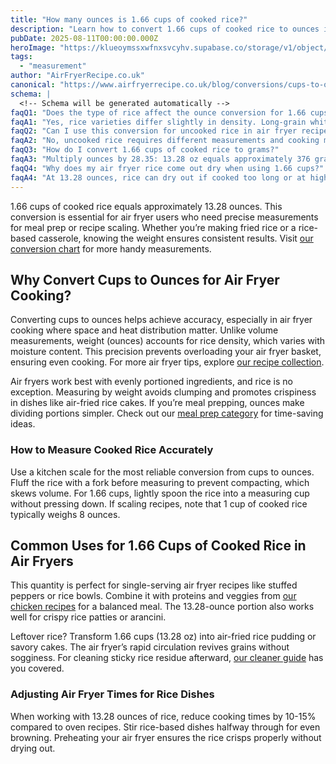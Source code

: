```yaml
---
title: "How many ounces is 1.66 cups of cooked rice?"
description: "Learn how to convert 1.66 cups of cooked rice to ounces in seconds. Perfect for air fryer meal prep and precise portioning."
pubDate: 2025-08-11T00:00:00.000Z
heroImage: "https://klueoymssxwfnxsvcyhv.supabase.co/storage/v1/object/public/Shmucket/how-many-ounces-is-1-66-cups-of-cooked-rice.webp"
tags:
  - "measurement"
author: "AirFryerRecipe.co.uk"
canonical: "https://www.airfryerrecipe.co.uk/blog/conversions/cups-to-ounces/how-many-ounces-is-1-66-cups-of-cooked-rice"
schema: |
  <!-- Schema will be generated automatically -->
faqQ1: "Does the type of rice affect the ounce conversion for 1.66 cups?"
faqA1: "Yes, rice varieties differ slightly in density. Long-grain white rice weighs about 8 oz per cup cooked, while brown rice may be closer to 8.5 oz. For 1.66 cups, this means a variance of 13.28-14.11 oz. Always check your specific rice type for precision."
faqQ2: "Can I use this conversion for uncooked rice in air fryer recipes?"
faqA2: "No, uncooked rice requires different measurements and cooking methods. 1.66 cups of uncooked rice yields about 5 cups cooked (40 oz), far exceeding most air fryer capacities. Stick to pre-cooked rice quantities like 13.28 oz (1.66 cups) for safe air frying."
faqQ3: "How do I convert 1.66 cups of cooked rice to grams?"
faqA3: "Multiply ounces by 28.35: 13.28 oz equals approximately 376 grams. This metric conversion helps international users follow air fryer recipes accurately. Most kitchen scales toggle between units for convenience."
faqQ4: "Why does my air fryer rice come out dry when using 1.66 cups?"
faqA4: "At 13.28 ounces, rice can dry out if cooked too long or at high heat. Try reducing temperature by 10°C and spraying lightly with oil. Covering the basket with foil (vented) for the first half of cooking also retains moisture."
---
```

<p>1.66 cups of cooked rice equals approximately 13.28 ounces. This conversion is essential for air fryer users who need precise measurements for meal prep or recipe scaling. Whether you’re making fried rice or a rice-based casserole, knowing the weight ensures consistent results. Visit <a href=https://www.airfryerrecipe.co.uk/air-fryer-conversion-chart>our conversion chart</a> for more handy measurements.</p>

<h2>Why Convert Cups to Ounces for Air Fryer Cooking?</h2>
<p>Converting cups to ounces helps achieve accuracy, especially in air fryer cooking where space and heat distribution matter. Unlike volume measurements, weight (ounces) accounts for rice density, which varies with moisture content. This precision prevents overloading your air fryer basket, ensuring even cooking. For more air fryer tips, explore <a href=https://www.airfryerrecipe.co.uk/recipes>our recipe collection</a>.</p>

<p>Air fryers work best with evenly portioned ingredients, and rice is no exception. Measuring by weight avoids clumping and promotes crispiness in dishes like air-fried rice cakes. If you’re meal prepping, ounces make dividing portions simpler. Check out our <a href=https://www.airfryerrecipe.co.uk/recipe-category/meal-prep>meal prep category</a> for time-saving ideas.</p>

<h3>How to Measure Cooked Rice Accurately</h3>
<p>Use a kitchen scale for the most reliable conversion from cups to ounces. Fluff the rice with a fork before measuring to prevent compacting, which skews volume. For 1.66 cups, lightly spoon the rice into a measuring cup without pressing down. If scaling recipes, note that 1 cup of cooked rice typically weighs 8 ounces.</p>

<h2>Common Uses for 1.66 Cups of Cooked Rice in Air Fryers</h2>
<p>This quantity is perfect for single-serving air fryer recipes like stuffed peppers or rice bowls. Combine it with proteins and veggies from <a href=https://www.airfryerrecipe.co.uk/recipe-category/chicken>our chicken recipes</a> for a balanced meal. The 13.28-ounce portion also works well for crispy rice patties or arancini.</p>

<p>Leftover rice? Transform 1.66 cups (13.28 oz) into air-fried rice pudding or savory cakes. The air fryer’s rapid circulation revives grains without sogginess. For cleaning sticky rice residue afterward, <a href=https://www.airfryerrecipe.co.uk/air-fryer-cleaner>our cleaner guide</a> has you covered.</p>

<h3>Adjusting Air Fryer Times for Rice Dishes</h3>
<p>When working with 13.28 ounces of rice, reduce cooking times by 10-15% compared to oven recipes. Stir rice-based dishes halfway through for even browning. Preheating your air fryer ensures the rice crisps properly without drying out.</p>
